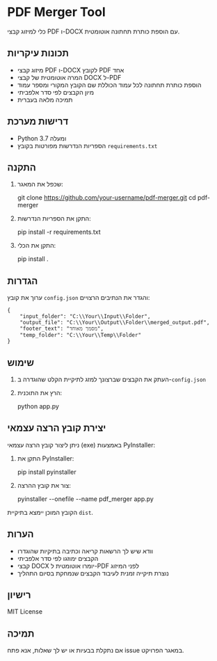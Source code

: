# PDF Merger Tool

כלי למיזוג קבצי PDF ו-DOCX עם הוספת כותרת תחתונה אוטומטית.

## תכונות עיקריות

* מיזוג קבצי PDF ו-DOCX לקובץ PDF אחד
* המרה אוטומטית של קבצי DOCX ל-PDF
* הוספת כותרת תחתונה לכל עמוד הכוללת שם הקובץ המקורי ומספר עמוד
* מיון הקבצים לפי סדר אלפביתי
* תמיכה מלאה בעברית

## דרישות מערכת

* Python 3.7 ומעלה
* הספריות הנדרשות מפורטות בקובץ `requirements.txt`

## התקנה

1. שכפל את המאגר:

    git clone https://github.com/your-username/pdf-merger.git
    cd pdf-merger

2. התקן את הספריות הנדרשות:

    pip install -r requirements.txt

3. התקן את הכלי:

    pip install .

## הגדרות

ערוך את קובץ `config.json` והגדר את הנתיבים הרצויים:

    {
        "input_folder": "C:\\Your\\Input\\Folder",
        "output_file": "C:\\Your\\Output\\Folder\\merged_output.pdf",
        "footer_text": "מסמך מאוחד",
        "temp_folder": "C:\\Your\\Temp\\Folder"
    }

## שימוש

1. העתק את הקבצים שברצונך למזג לתיקיית הקלט שהוגדרה ב-`config.json`
2. הרץ את התוכנית:

    python app.py

## יצירת קובץ הרצה עצמאי

ניתן ליצור קובץ הרצה עצמאי (exe) באמצעות PyInstaller:

1. התקן את PyInstaller:

    pip install pyinstaller

2. צור את קובץ ההרצה:

    pyinstaller --onefile --name pdf_merger app.py

הקובץ המוכן יימצא בתיקיית `dist`.

## הערות

* וודא שיש לך הרשאות קריאה וכתיבה בתיקיות שהוגדרו
* הקבצים ימוזגו לפי סדר אלפביתי
* קבצי DOCX יומרו אוטומטית ל-PDF לפני המיזוג
* נוצרת תיקייה זמנית לעיבוד הקבצים שנמחקת בסיום התהליך

## רישיון

MIT License

## תמיכה

אם נתקלת בבעיות או יש לך שאלות, אנא פתח issue במאגר הפרויקט.
